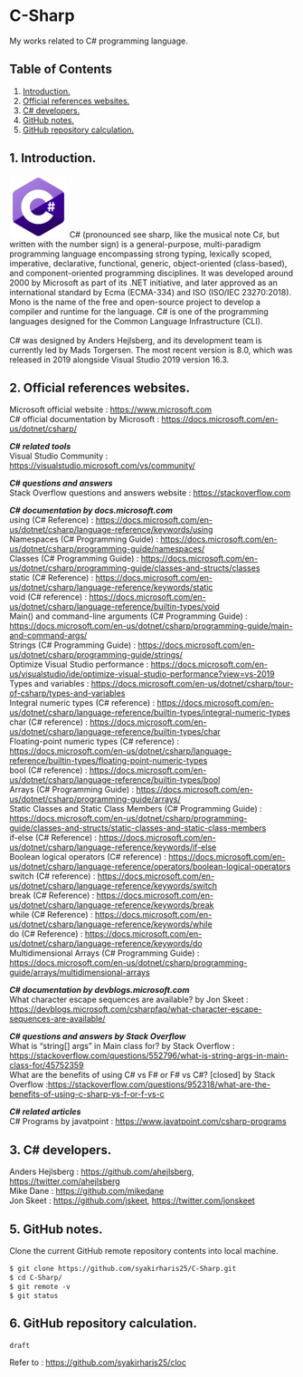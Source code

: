 # C-Sharp
My works related to C# programming language.

## Table of Contents
1. [Introduction.](#introduction)
2. [Official references websites.](#references)
3. [C# developers.](#developers)
4. [GitHub notes.](#github)
5. [GitHub repository calculation.](#calculation)

<a name="introduction"></a>
## 1. Introduction.
<img src="C_Sharp.png" height="110">
C# (pronounced see sharp, like the musical note C♯, but written with the number sign) is a general-purpose, multi-paradigm programming language encompassing strong typing, lexically scoped, imperative, declarative, functional, generic, object-oriented (class-based), and component-oriented programming disciplines. It was developed around 2000 by Microsoft as part of its .NET initiative, and later approved as an international standard by Ecma (ECMA-334) and ISO (ISO/IEC 23270:2018). Mono is the name of the free and open-source project to develop a compiler and runtime for the language. C# is one of the programming languages designed for the Common Language Infrastructure (CLI).
<br /><br />
C# was designed by Anders Hejlsberg, and its development team is currently led by Mads Torgersen. The most recent version is 8.0, which was released in 2019 alongside Visual Studio 2019 version 16.3.

<a name="references"></a>
## 2. Official references websites.
Microsoft official website : https://www.microsoft.com <br />
C# official documentation by Microsoft : https://docs.microsoft.com/en-us/dotnet/csharp/ <br />

**_C# related tools_** <br />
Visual Studio Community : https://visualstudio.microsoft.com/vs/community/ <br />

**_C# questions and answers_** <br />
Stack Overflow questions and answers website : https://stackoverflow.com

**_C# documentation by docs.microsoft.com_** <br />
using (C# Reference) : https://docs.microsoft.com/en-us/dotnet/csharp/language-reference/keywords/using <br />
Namespaces (C# Programming Guide) : https://docs.microsoft.com/en-us/dotnet/csharp/programming-guide/namespaces/ <br />
Classes (C# Programming Guide) : https://docs.microsoft.com/en-us/dotnet/csharp/programming-guide/classes-and-structs/classes <br />
static (C# Reference) : https://docs.microsoft.com/en-us/dotnet/csharp/language-reference/keywords/static <br />
void (C# reference) : https://docs.microsoft.com/en-us/dotnet/csharp/language-reference/builtin-types/void <br />
Main() and command-line arguments (C# Programming Guide) : https://docs.microsoft.com/en-us/dotnet/csharp/programming-guide/main-and-command-args/ <br />
Strings (C# Programming Guide) : https://docs.microsoft.com/en-us/dotnet/csharp/programming-guide/strings/ <br />
Optimize Visual Studio performance : https://docs.microsoft.com/en-us/visualstudio/ide/optimize-visual-studio-performance?view=vs-2019 <br />
Types and variables : https://docs.microsoft.com/en-us/dotnet/csharp/tour-of-csharp/types-and-variables <br />
Integral numeric types (C# reference) : https://docs.microsoft.com/en-us/dotnet/csharp/language-reference/builtin-types/integral-numeric-types <br />
char (C# reference) : https://docs.microsoft.com/en-us/dotnet/csharp/language-reference/builtin-types/char <br />
Floating-point numeric types (C# reference) : https://docs.microsoft.com/en-us/dotnet/csharp/language-reference/builtin-types/floating-point-numeric-types <br />
bool (C# reference) : https://docs.microsoft.com/en-us/dotnet/csharp/language-reference/builtin-types/bool <br />
Arrays (C# Programming Guide) : https://docs.microsoft.com/en-us/dotnet/csharp/programming-guide/arrays/ <br />
Static Classes and Static Class Members (C# Programming Guide) : https://docs.microsoft.com/en-us/dotnet/csharp/programming-guide/classes-and-structs/static-classes-and-static-class-members <br />
if-else (C# Reference) : https://docs.microsoft.com/en-us/dotnet/csharp/language-reference/keywords/if-else <br />
Boolean logical operators (C# reference) : https://docs.microsoft.com/en-us/dotnet/csharp/language-reference/operators/boolean-logical-operators <br />
switch (C# reference) : https://docs.microsoft.com/en-us/dotnet/csharp/language-reference/keywords/switch <br />
break (C# Reference) : https://docs.microsoft.com/en-us/dotnet/csharp/language-reference/keywords/break <br />
while (C# Reference) : https://docs.microsoft.com/en-us/dotnet/csharp/language-reference/keywords/while <br />
do (C# Reference) : https://docs.microsoft.com/en-us/dotnet/csharp/language-reference/keywords/do <br />
Multidimensional Arrays (C# Programming Guide) : https://docs.microsoft.com/en-us/dotnet/csharp/programming-guide/arrays/multidimensional-arrays <br />

**_C# documentation by devblogs.microsoft.com_** <br />
What character escape sequences are available? by Jon Skeet : https://devblogs.microsoft.com/csharpfaq/what-character-escape-sequences-are-available/ <br />

**_C# questions and answers by Stack Overflow_** <br />
What is “string[] args” in Main class for? by Stack Overflow : https://stackoverflow.com/questions/552796/what-is-string-args-in-main-class-for/45752359 <br />
What are the benefits of using C# vs F# or F# vs C#? [closed] by Stack Overflow :https://stackoverflow.com/questions/952318/what-are-the-benefits-of-using-c-sharp-vs-f-or-f-vs-c <br />

**_C# related articles_** <br />
C# Programs by javatpoint : https://www.javatpoint.com/csharp-programs <br />

<a name="developers"></a>
## 3. C# developers.
Anders Hejlsberg : https://github.com/ahejlsberg, https://twitter.com/ahejlsberg <br />
Mike Dane : https://github.com/mikedane <br />
Jon Skeet : https://github.com/jskeet, https://twitter.com/jonskeet <br />
 
<a name="github"></a>
## 5. GitHub notes.
Clone the current GitHub remote repository contents into local machine.
```
$ git clone https://github.com/syakirharis25/C-Sharp.git
$ cd C-Sharp/
$ git remote -v
$ git status
```

<a name="calculation"></a>
## 6. GitHub repository calculation.
```
draft
```
Refer to : https://github.com/syakirharis25/cloc
